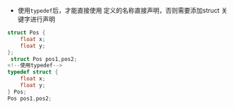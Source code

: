 - 使用`typedef`后，才能直接使用 定义的名称直接声明，否则需要添加struct 关键字进行声明


```C
struct Pos {
    float x;
    float y;
};
 struct Pos pos1,pos2;
<!--使用typedef-->
typedef struct {
    float x;
    float y;
} Pos;
Pos pos1,pos2;
```